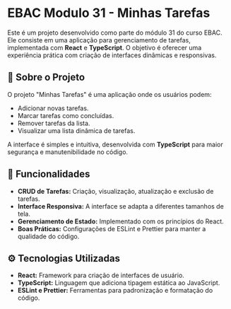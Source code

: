 # EBAC Modulo 31 - Minhas Tarefas

Este é um projeto desenvolvido como parte do módulo 31 do curso EBAC. Ele consiste em uma aplicação para gerenciamento de tarefas, implementada com **React** e **TypeScript**. O objetivo é oferecer uma experiência prática com criação de interfaces dinâmicas e responsivas.

## 🌟 Sobre o Projeto

O projeto "Minhas Tarefas" é uma aplicação onde os usuários podem:

- Adicionar novas tarefas.
- Marcar tarefas como concluídas.
- Remover tarefas da lista.
- Visualizar uma lista dinâmica de tarefas.

A interface é simples e intuitiva, desenvolvida com **TypeScript** para maior segurança e manutenibilidade no código.

## 🚀 Funcionalidades

- **CRUD de Tarefas:** Criação, visualização, atualização e exclusão de tarefas.
- **Interface Responsiva:** A interface se adapta a diferentes tamanhos de tela.
- **Gerenciamento de Estado:** Implementado com os princípios do React.
- **Boas Práticas:** Configurações de ESLint e Prettier para manter a qualidade do código.

## ⚙️ Tecnologias Utilizadas

- **React:** Framework para criação de interfaces de usuário.
- **TypeScript:** Linguagem que adiciona tipagem estática ao JavaScript.
- **ESLint e Prettier:** Ferramentas para padronização e formatação do código.
